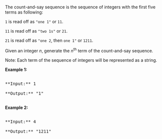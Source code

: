 
The count-and-say sequence is the sequence of integers with the first five terms as following:


`1` is read off as `"one 1"` or `11`.<br />
`11` is read off as `"two 1s"` or `21`.<br />
`21` is read off as `"one 2`, then `one 1"` or `1211`.<br />



Given an integer *n*, generate the *n*<sup>th</sup> term of the count-and-say sequence.



Note: Each term of the sequence of integers will be represented as a string.


**Example 1:**
<pre>
**Input:** 1
**Output:** "1"
</pre>


**Example 2:**
<pre>
**Input:** 4
**Output:** "1211"
</pre>

